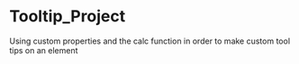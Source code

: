 # Tooltip_Project
Using  custom properties and the calc function in order to make custom tool tips on an element
